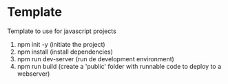 # Template
Template to use for javascript projects

1. npm init -y (initiate the project)
2. npm install (install dependencies)
3. npm run dev-server (run de development environment)
4. npm run build (create a 'public' folder with runnable code to deploy to a webserver)
